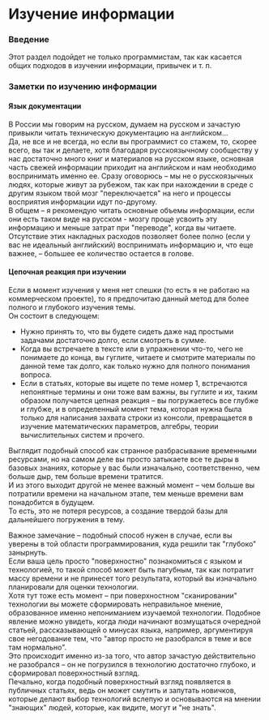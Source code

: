 # Изучение информации

### Введение
Этот раздел подойдет не только программистам, так как касается общих подходов в изучении информации, привычек и т. п.

### Заметки по изучению информации

#### Язык документации
В России мы говорим на русском, думаем на русском и зачастую привыкли читать техническую документацию на английском...  
Да, не все и не всегда, но если вы программист со стажем, то, скорее всего, вы так и делаете, хотя благодаря русскоязычному сообществу у нас достаточно много книг и материалов на русском языке, основная часть свежей информации приходит на английском и нам необходимо воспринимать именно ее. 
Сразу оговорюсь – мы не о русскоязычных людях, которые живут за рубежом, так как при нахождении в среде с другим языком твой мозг "переключается" на него и процессы восприятия информации идут по-другому.   
В общем – я рекомендую читать основные объемы информации, если они есть таком виде на русском - мозгу проще усвоить эту информацию и меньше затрат при "переводе", когда вы читаете.  
Отсутствие этих накладных расходов позволяет более полно (если у вас не идеальный английский) воспринимать информацию и, что еще важнее, – большее ее количество остается в голове.

#### Цепочная реакция при изучении

Если в момент изучения у меня нет спешки (то есть я не работаю на коммерческом проекте), то я предпочитаю данный метод для более полного и глубокого изучения темы.  
Он состоит в следующем:
- Нужно принять то, что вы будете сидеть даже над простыми задачами достаточно долго, если смотреть в сумме.  
- Когда вы встречаете в тексте или в упражнении что-то, чего не понимаете до конца, вы гуглите, читаете и смотрите материалы по данной теме так долго, как только нужно для полного понимания вопроса.  
- Если в статьях, которые вы ищете по теме номер 1, встречаются непонятные термины и они тоже вам важны, вы гуглите и их, таким образом получается цепная реакция – вы погружаетесь все глубже и глубже, и в определенный момент тема, которая нужна была только для написания захвата строки из консоли, превращается в изучение математических параметров, алгебры, теории вычислительных систем и прочего.  

Выглядит подобный способ как странное разбрасывание временными ресурсами, но на самом деле вы просто затыкаете все те дыры в базовых знаниях, которые у вас были изначально, соответственно, чем больше дыр, тем больше времени тратится.  
И из этого выходит другой не менее важный момент – чем больше вы потратили времени на начальном этапе, тем меньше времени вам понадобится в будущем.  
То есть, это не потеря ресурсов, а создание твердой базы для дальнейшего погружения в тему.  

Важное замечание – подобный способ нужен в случае, если вы уверены в той области программирования, куда решили так "глубоко" занырнуть.  
Если ваша цель просто "поверхностно" познакомиться с языком и технологией, то такой способ может быть пагубным, так как потратит массу времени и не принесет того результата, который вы изначально планировали для оценки технологии.  
Хотя тут тоже есть момент – при поверхностном "сканировании" технологии вы можете сформировать неправильное мнение, образованное именно непониманием изучаемой технологии. Подобное явление можно увидеть, когда люди начинают возмущаться очередной статьей, рассказывающей о минусах языка, например, аргументируя свое негодование тем, что "автор просто не разобрался в теме и все там нормально".  
Это происходит именно из-за того, что автор зачастую действительно не разобрался – он не погрузился в технологию достаточно глубоко, и сформировал поверхностный взгляд.  
Печально, когда подобный поверхностный взгляд появляется в публичных статьях, ведь он может смутить и запутать новичков, которые делают выбор технологий вслепую и основываются на мнении "знающих" людей, которые, как видите, могут и "не знать".
